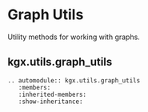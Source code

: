 # Graph Utils

Utility methods for working with graphs.


## kgx.utils.graph_utils

```eval_rst
.. automodule:: kgx.utils.graph_utils
   :members:
   :inherited-members:
   :show-inheritance:
```
